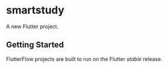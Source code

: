 # smartstudy

A new Flutter project.

## Getting Started

FlutterFlow projects are built to run on the Flutter _stable_ release.
